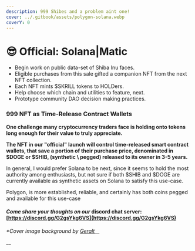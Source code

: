 ```yaml
---
description: 999 Shibes and a problem aint one!
cover: ../.gitbook/assets/polygon-solana.webp
coverY: 0
---
```


# 😎 Official: Solana|Matic

* Begin work on public data-set of Shiba Inu faces.
* Eligible purchases from this sale gifted a companion NFT from the next NFT collection.
* Each NFT mints $SKRILL tokens to HOLDers.
* Help choose which chain and utilities to feature, next.&#x20;
* Prototype community DAO decision making practices.&#x20;

### **999 NFT as Time-Release Contract Wallets**

**One challenge many cryptocurrency traders face is holding onto tokens long enough for their value to truly appreciate.**&#x20;

**The NFT in our "official" launch will control time-released smart contract wallets, that save a portion of their purchase price, denominated in $DOGE or $SHIB, (synthetic \ pegged) released to its owner in 3-5 years.**

In general, I would prefer Solana to be next, since it seems to hold the most authority among enthusiasts, but not sure if both $SHIB and $DOGE are currently available as synthetic assets on Solana to satisfy this use-case.

Polygon, is more established, reliable, and certainly has both coins pegged and available for this use-case

#### _Come share your thoughts on our_ discord chat server: [https://discord.gg/G2gsYkg6VS](https://discord.gg/G2gsYkg6VS)

_\*Cover image background by_ [_Geralt_](https://pixabay.com/users/geralt-9301/)__

__
